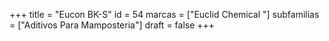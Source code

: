 +++
title = "Eucon BK-S"
id = 54
marcas = ["Euclid Chemical "]
subfamilias = ["Aditivos Para Mamposteria"]
draft = false
+++

<!--more-->
